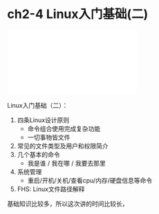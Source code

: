 # ch2-4 Linux入门基础(二)


<div class='bilibili-video'>
<iframe class='bilibili-video-iframe' src="//player.bilibili.com/player.html?aid=419945057&bvid=BV1E341167W9&cid=391295481&page=1&as_wide=1&high_quality=1&danmaku=1" scrolling="no" border="0" frameborder="no" framespacing="0" allowfullscreen="true"></iframe>
</div>


Linux入门基础（二）：

1. 四条Linux设计原则
    - 命令组合使用完成复杂功能
    - 一切事物皆文件
2. 常见的文件类型及用户和权限简介
3. 几个基本的命令
    - 我是谁 / 我在哪 / 我要去那里
4. 系统管理
    - 重启/开机/关机/查看cpu/内存/硬盘信息等命令
5. FHS: Linux文件路径解释

基础知识比较多，所以这次讲的时间比较长，


